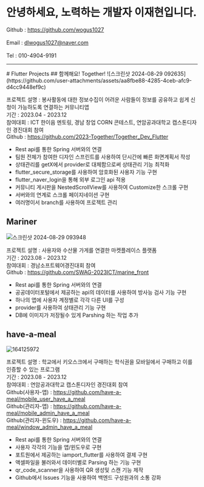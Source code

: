 # 안녕하세요, 노력하는 개발자 이재현입니다.
Github : https://github.com/wogus1027<br><br>
Email : dlwogus1027@naver.com<br><br>
Tel : 010-4904-9191

<hr>
# Flutter Projects
## 함께해요! Together!
![스크린샷 2024-08-29 092635](https://github.com/user-attachments/assets/aa8fbe88-4285-4ceb-afc9-d4cc9448ef9c)

프로젝트 설명 : 봉사활동에 대한 정보수집이 어려운 사람들이 정보를 공유하고 쉽게 신청이 가능하도록 연결하는 커뮤니티앱<br>
기간 : 2023.04 - 2023.12<br>
참여대회 : ICT 한이음 멘토링, 경남 창업 CORN 콘테스트, 연암공과대학교 캡스톤디자인 경진대회 참여<br>
Github : https://github.com/2023-Together/Together_Dev_Flutter<br>
<ul>
  <li>Rest api를 통한 Spring 서버와의 연결</li>
  <li>팀원 전체가 참여한 디자인 스프린트를 사용하여 단시간에 빠른 화면계획서 작성</li>
  <li>상태관리를 getX에서 provider로 대체함으로써 상태관리 기능 최적화</li>
  <li>flutter_secure_storage를 사용하여 암호화된 사용자 기능 구현</li>
  <li>flutter_naver_login을 통해 외부 로그인 api 적용</li>
  <li>커뮤니티 게시판을 NestedScrollView를 사용하여 Customize한 스크롤 구현</li>
  <li>서버와의 연계로 스크롤 페이지네이션 구현</li>
  <li>여러명이서 branch를 사용하여 프로젝트 관리</li>
</ul>

## Mariner
![스크린샷 2024-08-29 093948](https://github.com/user-attachments/assets/e6c45015-a1b9-4528-b718-78c21277fbdf)

프로젝트 설명 : 사용자와 수산물 가게를 연결한 마켓플레이스 플랫폼<br>
기간 : 2023.08 - 2023.12<br>
참여대회 : 경남소프트웨어경진대회 참여<br>
Github : https://github.com/SWAG-2023ICT/marine_front
<ul>
  <li>Rest api를 통한 Spring 서버와의 연결</li>
  <li>공공데이터포털에서 제공하는 api의 데이터를 사용하여 방사능 검사 기능 구현</li>
  <li>하나의 앱에 사용자 계정별로 각각 다른 UI를 구성</li>
  <li>provider를 사용하여 상태관리 기능 구현</li>
  <li>DB에 이미지가 저장될수 있게 Parshing 하는 작업 추가</li>
</ul>

## have-a-meal
![164125972](https://github.com/user-attachments/assets/fc85329e-c833-488a-b263-e335201e25c3)

프로젝트 설명 : 학교에서 키오스크에서 구매하는 학식권을 모바일에서 구매하고 이를 인증할 수 있는 프로그램<br>
기간 : 2023.08 - 2023.12<br>
참여대회 : 연암공과대학교 캡스톤디자인 경진대회 참여<br>
Github(사용자-앱) : https://github.com/have-a-meal/mobile_user_have_a_meal<br>
Github(관리자-앱) : https://github.com/have-a-meal/mobile_admin_have_a_meal<br>
Github(관리자-윈도우) : https://github.com/have-a-meal/window_admin_have_a_meal<br>
<ul>
  <li>Rest api를 통한 Spring 서버와의 연결</li>
  <li>사용자 각각의 기능을 앱/윈도우로 구현</li>
  <li>포트원에서 제공하는 iamport_flutter를 사용하여 결제 구현</li>
  <li>액셀파일을 불러와서 데이터별로 Parsing 하는 기능 구현</li>
  <li>qr_code_scanner을 사용하여 QR 생성및 스캔 기능 제작</li>
  <li>Github에서 Issues 기능을 사용하여 백엔드 구성원과의 소통 강화</li>
</ul>
